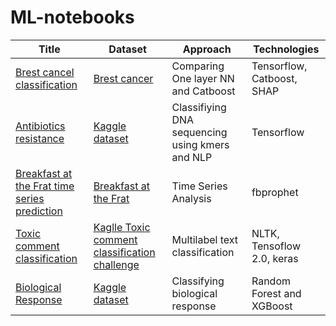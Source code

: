 # ML-notebooks

| Title | Dataset | Approach | Technologies | 
|-------|---------|----------|--------------|
|[Brest cancel classification](https://github.com/tlysenko/ML-notebooks/blob/master/Breast_cancer_classification.ipynb)| [Brest cancer](https://scikit-learn.org/stable/modules/generated/sklearn.datasets.load_breast_cancer.html)| Comparing One layer NN and  Catboost  | Tensorflow, Catboost, SHAP | 
|[Antibiotics resistance](https://github.com/tlysenko/ML-notebooks/blob/master/Antibioitic_resistance_kaggle.ipynb)|[Kaggle dataset](https://www.kaggle.com/drscarlat/dzd-data)|Classifiying DNA sequencing using kmers and NLP|Tensorflow|
|[Breakfast at the Frat time series prediction](https://github.com/tlysenko/ML-notebooks/blob/master/Breakfast_at_the_Frat_time_series_prediction.ipynb)| [Breakfast at the Frat](https://www.dunnhumby.com/careers/engineering/sourcefiles) | Time Series Analysis | fbprophet|
|[Toxic comment classification](https://github.com/tlysenko/ML-notebooks/blob/master/Toxic_comment_classification.ipynb)| [Kaglle Toxic comment classification challenge](https://www.kaggle.com/c/jigsaw-toxic-comment-classification-challenge/data) |  Multilabel text classification | NLTK, Tensoflow 2.0, keras |
|[Biological Response](https://github.com/tlysenko/ML-notebooks/blob/master/BiologicalResponse_withXGBoost_and_RandomForest.ipynb) | [Kaggle dataset](https://www.kaggle.com/c/bioresponse/data)|Classifying biological response |Random Forest and XGBoost|
 
